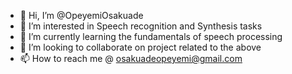 - 👋 Hi, I’m @OpeyemiOsakuade
- 👀 I’m interested in Speech recognition and Synthesis tasks
- 🌱 I’m currently learning the fundamentals of speech processing
- 💞️ I’m looking to collaborate on project related to the above
- 📫 How to reach me @ osakuadeopeyemi@gmail.com


<!---
OpeyemiOsakuade/OpeyemiOsakuade is a ✨ special ✨ repository because its `README.md` (this file) appears on your GitHub profile.
You can click the Preview link to take a look at your changes.
--->
